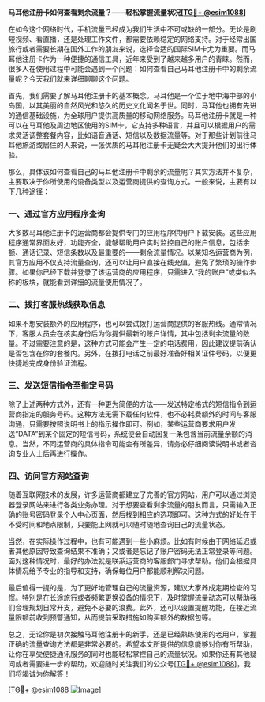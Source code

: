 **马耳他注册卡如何查看剩余流量？——轻松掌握流量状况[[TG💪+ @esim1088](https://t.me/s/esim1088)]**

在如今这个网络时代，手机流量已经成为我们生活中不可或缺的一部分。无论是刷短视频、看直播，还是处理工作文件，都需要依赖稳定的网络支持。对于经常出国旅行或者需要长期在国外工作的朋友来说，选择合适的国际SIM卡尤为重要。而马耳他注册卡作为一种便捷的通信工具，近年来受到了越来越多用户的青睐。然而，很多人在使用过程中可能会遇到一个问题：如何查看自己马耳他注册卡中的剩余流量呢？今天我们就来详细聊聊这个问题。

首先，我们需要了解马耳他注册卡的基本概念。马耳他是一个位于地中海中部的小岛国，以其美丽的自然风光和悠久的历史文化闻名于世。同时，马耳他也拥有先进的通信基础设施，为全球用户提供高质量的移动网络服务。马耳他注册卡就是一种可以在马耳他及周边地区使用的SIM卡，它支持多种语言，并且可以根据用户的需求灵活调整套餐内容，比如语音通话、短信以及数据流量等。对于那些计划前往马耳他旅游或居住的人来说，一张优质的马耳他注册卡无疑会大大提升他们的出行体验。

那么，具体该如何查看自己的马耳他注册卡中剩余的流量呢？其实方法并不复杂，主要取决于你所使用的设备类型以及运营商提供的查询方式。一般来说，主要有以下几种途径：

### 一、通过官方应用程序查询

大多数马耳他注册卡的运营商都会提供专门的应用程序供用户下载安装。这些应用程序通常界面友好，功能齐全，能够帮助用户实时监控自己的账户信息，包括余额、通话记录、短信条数以及最重要的——剩余流量情况。以某知名运营商为例，其官方应用不仅支持流量查询，还可以让用户直接在线充值，避免了繁琐的操作步骤。如果你已经下载并登录了该运营商的应用程序，只需进入“我的账户”或类似名称的板块，就能看到详细的流量使用情况了。

### 二、拨打客服热线获取信息

如果不想安装额外的应用程序，也可以尝试拨打运营商提供的客服热线。通常情况下，客服人员会在核实身份后为你提供最新的账户详情，其中包括剩余流量的数量。不过需要注意的是，这种方式可能会产生一定的电话费用，因此建议提前确认是否包含在你的套餐内。另外，在拨打电话之前最好准备好相关证件号码，以便更快捷地完成身份验证流程。

### 三、发送短信指令至指定号码

除了上述两种方式外，还有一种更为简便的方法——发送特定格式的短信指令到运营商指定的服务号码。这种方法无需下载任何软件，也不必耗费额外的时间与客服沟通，只需要按照说明书上的指示操作即可。例如，某些运营商要求用户发送“DATA”到某个固定的短信号码，系统便会自动回复一条包含当前流量余额的消息。当然，不同运营商的具体指令可能会有所差异，请务必仔细阅读说明书或者咨询专业人士后再进行操作。

### 四、访问官方网站查询

随着互联网技术的发展，许多运营商都建立了完善的官方网站，用户可以通过浏览器登录网站来进行各类业务办理。对于想要查看剩余流量的朋友而言，只需输入正确的账号密码登录个人中心页面，然后找到相应的选项即可。这种方式的好处在于不受时间和地点限制，只要能上网就可以随时随地查询自己的流量状态。

当然，在实际操作过程中，也有可能遇到一些小麻烦。比如有时候由于网络延迟或者其他原因导致查询结果不准确；又或者是忘记了账户密码无法正常登录等问题。面对这种情况时，最好的办法就是联系运营商的客服部门寻求帮助。他们会根据具体情况给予专业的指导和支持，确保每位用户都能顺利解决问题。

最后值得一提的是，为了更好地管理自己的流量资源，建议大家养成定期检查的习惯。特别是在长途旅行或者频繁更换设备的情况下，及时掌握流量动态可以帮助我们合理规划日常开支，避免不必要的浪费。此外，还可以设置提醒功能，在接近流量限额前收到预警通知，从而提前采取措施如购买额外的数据包等。

总之，无论你是初次接触马耳他注册卡的新手，还是已经熟练使用的老用户，掌握正确的流量查询方法都是非常必要的。希望本文所提供的信息能够对你有所帮助，让你在享受便捷通讯服务的同时也能轻松掌控自己的流量状况。如果你还有其他疑问或者需要进一步的帮助，欢迎随时关注我们的公众号[[TG💪+ @esim1088](https://t.me/s/esim1088)]，我们将竭诚为你解答！

[[TG💪+ @esim1088](https://t.me/s/esim1088) ![Image](https://i.postimg.cc/4NQfJmqS/Snipaste-2025-05-13-00-14-12.png)]